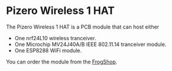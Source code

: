 <h1>Pizero Wireless 1 HAT</h1>

The Pizero Wireless 1 HAT is a PCB module that can host either

<ul>
<li>One nrf24L10 wireless tranceiver.</li>
<li>One Microchip MV24J40A/B IEEE 802.11.14 tranceiver module.</li>
<li>One ESP8288 WiFi module.</li>
</ul>

You can order the module from the <a href="http://www.frogshop.se">FrogShop</a>.
